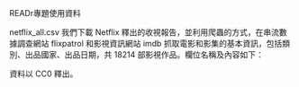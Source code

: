 READr專題使用資料

netflix_all.csv 我們下載 Netflix 釋出的收視報告，並利用爬蟲的方式，在串流數據調查網站 flixpatrol 和影視資訊網站 imdb 抓取電影和影集的基本資訊，包括類別、出品國家、出品日期，共 18214 部影視作品。欄位名稱及內容如下：

資料以 CC0 釋出。
